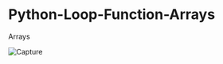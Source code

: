 # Python-Loop-Function-Arrays

Arrays

![Capture](https://user-images.githubusercontent.com/82565293/118171531-f1a99580-b448-11eb-94fd-83b532b5db57.PNG)

